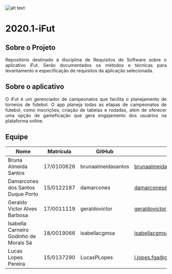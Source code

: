 ![alt text](https://www.ifut.com.br/statics/ifut.png "Logo iFut")

# 2020.1-iFut 

## Sobre o Projeto

<p align="justify"> Repositório destinado à disciplina de Requisitos de Software sobre o aplicativo iFut. Serão documentados os métodos e técnicas para levantamento e especificação de requisitos da aplicação selecionada.</p>

## Sobre o aplicativo

<p align="justify"> O iFut é um gerenciador de campeonatos que facilita o planejamento de torneios de futebol. O app planeja todas as etapas de campeonatos de futebol, como inscrições, criação de tabelas e rodadas, além de oferecer uma opção de gameficação que gera engajamento dos usuários na plataforma online. </p>

## Equipe

| Nome | Matrícula | GitHub | :smile:  |
| --- | --- | --- | --- |
| Bruna Almeida Santos | 17/0100626 | brunaalmeidasantos | brunaalmeida48@gmail.com |
| Damarcones dos Santos Duque Porto | 15/0122187 | damarcones | damarcones@gmail.com |
| Geraldo Victor Alves Barbosa | 17/0011119  | geraldovictor | geraldovictor@outlook.com |
| Isabella Carneiro Godinho de Morais Sá | 18/0019066  | isabellacgmsa | isabellacgmsa1@gmail.com |
| Lucas Lopes Pereira | 15/0137290  | LucasPLopes | l.lopes.fga@gmail.com |
